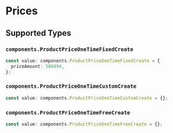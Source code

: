 # Prices


## Supported Types

### `components.ProductPriceOneTimeFixedCreate`

```typescript
const value: components.ProductPriceOneTimeFixedCreate = {
  priceAmount: 500494,
};
```

### `components.ProductPriceOneTimeCustomCreate`

```typescript
const value: components.ProductPriceOneTimeCustomCreate = {};
```

### `components.ProductPriceOneTimeFreeCreate`

```typescript
const value: components.ProductPriceOneTimeFreeCreate = {};
```

